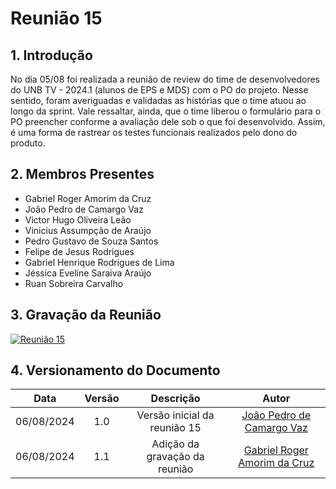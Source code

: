 # Reunião 15

## 1. Introdução

No dia 05/08 foi realizada a reunião de review do time de desenvolvedores do UNB TV - 2024.1 (alunos de EPS e MDS) com o PO do projeto. Nesse sentido, foram averiguadas e validadas as histórias que o time atuou ao longo da sprint. Vale ressaltar, ainda, que o time liberou o formulário para o PO preencher conforme a avaliação dele sob o que foi desenvolvido. Assim, é uma forma de rastrear os testes funcionais realizados pelo dono do produto.

## 2. Membros Presentes
- Gabriel Roger Amorim da Cruz
- João Pedro de Camargo Vaz
- Victor Hugo Oliveira Leão
- Vinicius Assumpção de Araújo
- Pedro Gustavo de Souza Santos
- Felipe de Jesus Rodrigues
- Gabriel Henrique Rodrigues de Lima
- Jéssica Eveline Saraiva Araújo
- Ruan Sobreira Carvalho

## 3. Gravação da Reunião

[![Reunião 15](https://img.youtube.com/vi/KfYJZ8RBu4s/maxresdefault.jpg)](https://www.youtube.com/watch?v=KfYJZ8RBu4s)

## 4. Versionamento do Documento

| Data | Versão | Descrição | Autor |
| :-----: | :-------------: | :---------------: | :-: |
| 06/08/2024 | 1.0 | Versão inicial da reunião 15 | [João Pedro de Camargo Vaz](https://github.com/JoaoPedro0803) |
| 06/08/2024 | 1.1 | Adição da gravação da reunião | [Gabriel Roger Amorim da Cruz](https://github.com/GabrielRoger07) |